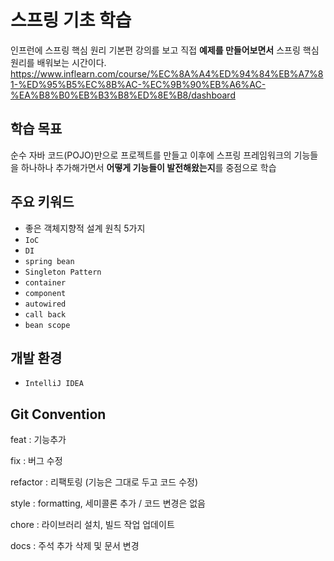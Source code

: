 # 스프링 기초 학습

인프런에 스프링 핵심 원리 기본편 강의를 보고 직접 **예제를 만들어보면서** 스프링 핵심 원리를 배워보는 시간이다.
https://www.inflearn.com/course/%EC%8A%A4%ED%94%84%EB%A7%81-%ED%95%B5%EC%8B%AC-%EC%9B%90%EB%A6%AC-%EA%B8%B0%EB%B3%B8%ED%8E%B8/dashboard

## 학습 목표

순수 자바 코드(POJO)만으로 프로젝트를 만들고
이후에 스프링 프레임워크의 기능들을 하나하나 추가해가면서 **어떻게 기능들이 발전해왔는지**를 중점으로 학습

## 주요 키워드

- 좋은 객체지향적 설계 원칙 5가지
- `IoC`
- `DI`
- `spring bean`
- `Singleton Pattern`
- `container`
- `component`
- `autowired`
- `call back`
- `bean scope`

## 개발 환경

- `IntelliJ IDEA`

## Git Convention

feat : 기능추가

fix : 버그 수정

refactor : 리팩토링 (기능은 그대로 두고 코드 수정)

style : formatting, 세미콜론 추가 / 코드 변경은 없음

chore : 라이브러리 설치, 빌드 작업 업데이트

docs : 주석 추가 삭제 및 문서 변경
